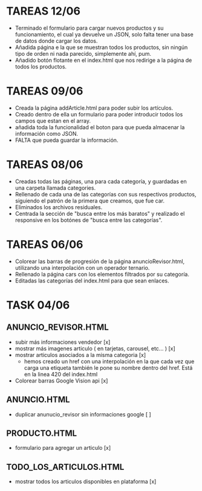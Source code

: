 # TAREAS 12/06

* Terminado el formulario para cargar nuevos productos y su funcionamiento, el cual ya devuelve un JSON, solo falta tener una base de datos donde cargar los datos.
* Añadida página e la que se muestran todos los productos, sin ningún tipo de orden ni nada parecido, simplemente ahí, pum.
* Añadido botón flotante en el index.html que nos redirige a la página de todos los productos.

# TAREAS 09/06

* Creada la página addArticle.html para poder subir los artículos.
* Creado dentro de ella un formulario para poder introducir todos los campos que estan en el array.
* añadida toda la funcionalidad el boton para que pueda almacenar la información como JSON.
* FALTA que pueda guardar la información.

# TAREAS 08/06

* Creadas todas las páginas, una para cada categoría, y guardadas en una carpeta llamada categories.
* Rellenado de cada una de las categorías con sus respectivos productos, siguiendo el patrón de la primera que creamos, que fue car.
* Eliminados los archivos residuales.
* Centrada la sección de "busca entre los más baratos" y realizado el responsive en los botónes de "busca entre las categorías".

# TAREAS 06/06

* Colorear las barras de progresión de la página anuncioRevisor.html, utilizando una interpolación con un operador ternario.
* Rellenado la página cars con los elementos filtrados por su categoría.
* Editadas las categorías del index.html para que sean enlaces.

# TASK 04/06

## ANUNCIO_REVISOR.HTML

* subir más informaciones vendedor [x]
* mostrar más imagenes articulo ( en tarjetas, carousel, etc... ) [x]
* mostrar articulos asociados a la misma categoria [x]
    * hemos creado un href con una interpolación en la que cada vez que carga una etiqueta también le pone su nombre dentro del href. Está en la linea 420 del index.html
* Colorear barras Google Vision api [x]

## ANUNCIO.HTML

* duplicar anunucio_revisor sin informaciones google [ ]

## PRODUCTO.HTML 

* formulario para agregar un articulo [x]

## TODO_LOS_ARTICULOS.HTML

* mostrar todos los articulos disponibles en plataforma [x]






